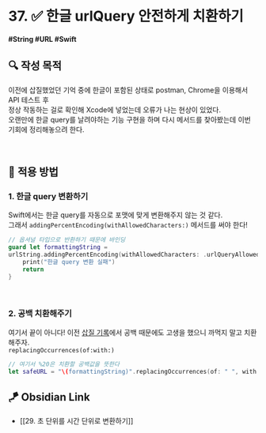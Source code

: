 # 37. ✅ 한글 urlQuery 안전하게 치환하기

#### #String #URL #Swift 

## **🔍** 작성 목적

이전에 삽질했었던 기억 중에 한글이 포함된 상태로 postman, Chrome을 이용해서 API 테스트 후   
정상 작동하는 걸로 확인해 Xcode에 넣었는데 오류가 나는 현상이 있었다.   
오랜만에 한글 query를 날려야하는 기능 구현을 하며 다시 메서드를 찾아봤는데 이번 기회에 정리해놓으려 한다.

<br>

## 📌 적용 방법

### 1. 한글 query 변환하기

Swift에서는 한글 query를 자동으로 포맷에 맞게 변환해주지 않는 것 같다.   
그래서 `addingPercentEncoding(withAllowedCharacters:)` 메서드를 써야 한다!

~~~swift
// 옵셔널 타입으로 반환하기 때문에 바인딩
guard let formattingString =
urlString.addingPercentEncoding(withAllowedCharacters: .urlQueryAllowed) else {
    print("한글 query 변환 실패")
    return
}
~~~

<br>

### 2. 공백 치환해주기

여기서 끝이 아니다! 이전 [삽질 기록](8.%20URL을%20생성하지%20못하는%20문제.md)에서 공백 때문에도 고생을 했으니 까먹지 말고 치환해주자.   
`replacingOccurrences(of:with:)`

~~~swift
// 여기서 %20은 치환할 공백값을 뜻한다
let safeURL = "\(formattingString)".replacingOccurrences(of: " ", with: "%20")
~~~


## 🪁 Obsidian Link
- [[29. 초 단위를 시간 단위로 변환하기]]